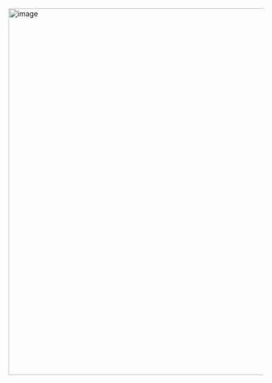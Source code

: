 <img width="1133" height="723" alt="image" src="https://github.com/user-attachments/assets/5dca2036-4c68-4dd1-b5bf-61b7d7b5e775" />
